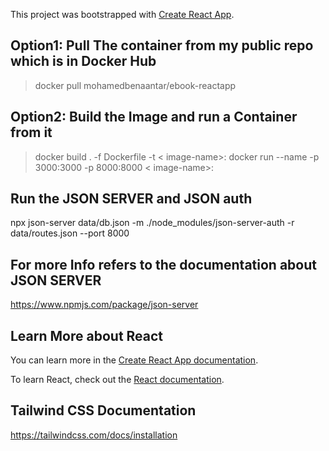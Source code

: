 This project was bootstrapped with [Create React App](https://github.com/facebook/create-react-app).

## Option1: Pull The container from my public repo which is in Docker Hub

> docker pull mohamedbenaantar/ebook-reactapp

## Option2:  Build the Image and run a Container from it

> docker build . -f Dockerfile -t < image-name>:<tag>
> docker run --name <container-name> -p 3000:3000 -p 8000:8000 < image-name>:<tag>

## Run the JSON SERVER and JSON auth 

npx json-server data/db.json -m ./node_modules/json-server-auth -r data/routes.json --port 8000


## For more Info refers to the documentation about JSON SERVER 

https://www.npmjs.com/package/json-server

## Learn More about React 

You can learn more in the [Create React App documentation](https://facebook.github.io/create-react-app/docs/getting-started).

To learn React, check out the [React documentation](https://reactjs.org/).

## Tailwind CSS Documentation

https://tailwindcss.com/docs/installation